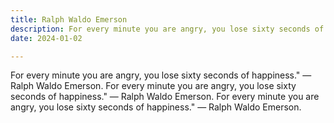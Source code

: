 ```yaml
---
title: Ralph Waldo Emerson
description: For every minute you are angry, you lose sixty seconds of happiness
date: 2024-01-02

---
```


For every minute you are angry, you lose sixty seconds of happiness." — Ralph Waldo Emerson. For every minute you are angry, you lose sixty seconds of happiness." — Ralph Waldo Emerson. For every minute you are angry, you lose sixty seconds of happiness." — Ralph Waldo Emerson.
